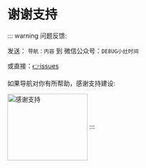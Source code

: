 # 谢谢支持

::: warning 问题反馈: 

发送： `导航：内容` 到
微信公众号：`DE8UG小灶时间`  

或直接：[👉issues](https://github.com/de8ug/spt/issues)

如果导航对你有所帮助，感谢支持建设:

<img src="/wx-de8ug.png" width = "180" height = "150" alt="感谢支持" align="center" />
:::
